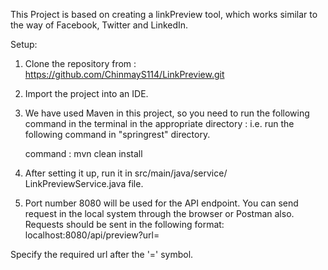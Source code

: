 This Project is based on creating a linkPreview tool, which works similar to the way of Facebook, Twitter and LinkedIn.


Setup:

1. Clone the repository from :
      https://github.com/ChinmayS114/LinkPreview.git

2. Import the project into an IDE.

3. We have used Maven in this project, so you need to run the following command in the terminal in the appropriate directory : i.e. run the following command in "springrest" directory.

     command : mvn clean install

4. After setting it up, run it in src/main/java/service/ LinkPreviewService.java file.

5. Port number 8080 will be used for the API endpoint. You can send request in the local system through the browser or Postman also. Requests should be sent in the following format:
    localhost:8080/api/preview?url= 

Specify the required url after the '=' symbol.


